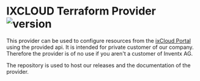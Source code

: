 # IXCLOUD Terraform Provider ![version](https://img.shields.io/badge/version-1.10.3-blue)

This provider can be used to configure resources from the [ixCloud Portal](https://portal.ixcloud.ch)
using the provided api. It is intended for private customer of our company. Therefore the provider is of no use if you
aren't a customer of Inventx AG.

The repository is used to host our releases and the documentation of the provider.
